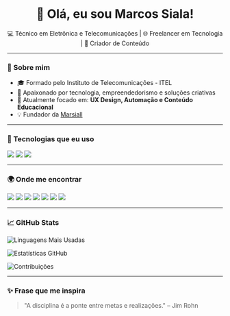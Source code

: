 <h1 align="center">👋 Olá, eu sou Marcos Siala!</h1>

<p align="center">
  💻 Técnico em Eletrônica e Telecomunicações | 🌐 Freelancer em Tecnologia | 🎯 Criador de Conteúdo
</p>

---

### 🧠 Sobre mim

- 🎓 Formado pelo Instituto de Telecomunicações - ITEL
- 🚀 Apaixonado por tecnologia, empreendedorismo e soluções criativas
- 📍 Atualmente focado em: **UX Design, Automação e Conteúdo Educacional**
- 💡 Fundador da [Marsiall](https://github.com/Marsiall)

---

### 🧰 Tecnologias que eu uso
<a href="#"><img src="https://img.shields.io/badge/-Linux-000?style=for-the-badge&logo=linux" /></a>
<a href="#"><img src="https://img.shields.io/badge/-Shell_Script-4EAA25?style=for-the-badge&logo=gnu-bash&logoColor=white" /></a>
<a href="#"><img src="https://img.shields.io/badge/-Python-3776AB?style=for-the-badge&logo=python&logoColor=white" /></a>


---

### 🌍 Onde me encontrar

<a href="https://wa.me/244929663637"><img src="https://img.shields.io/badge/-WhatsApp-25D366?style=for-the-badge&logo=whatsapp&logoColor=white" /></a>
<a href="https://tiktok.com/@seuusuario"><img src="https://img.shields.io/badge/-TikTok-000000?style=for-the-badge&logo=tiktok&logoColor=white" /></a>
<a href="https://linkedin.com/in/seu-usuario"><img src="https://img.shields.io/badge/-LinkedIn-0A66C2?style=for-the-badge&logo=linkedin&logoColor=white" /></a>
<a href="https://instagram.com/seuusuario"><img src="https://img.shields.io/badge/-Instagram-E4405F?style=for-the-badge&logo=instagram&logoColor=white" /></a>
<a href="https://facebook.com/seuusuario"><img src="https://img.shields.io/badge/-Facebook-1877F2?style=for-the-badge&logo=facebook&logoColor=white" /></a>
<a href="https://youtube.com/@seucanal"><img src="https://img.shields.io/badge/-YouTube-FF0000?style=for-the-badge&logo=youtube&logoColor=white" /></a>
<a href="https://seusite.com"><img src="https://img.shields.io/badge/-Portfólio-121212?style=for-the-badge&logo=vercel&logoColor=white" /></a>


---

### 📈 GitHub Stats
![Linguagens Mais Usadas](https://github-readme-stats.vercel.app/api/top-langs/?username=msiala22&layout=compact&langs_count=6&theme=radical)

![Estatísticas GitHub](https://github-readme-stats.vercel.app/api?username=msiala22&show_icons=true&count_private=true&theme=radical)

![Contribuições](https://github-readme-streak-stats.herokuapp.com/?user=msiala22&theme=radical)




---

### ✨ Frase que me inspira
> "A disciplina é a ponte entre metas e realizações." – Jim Rohn


